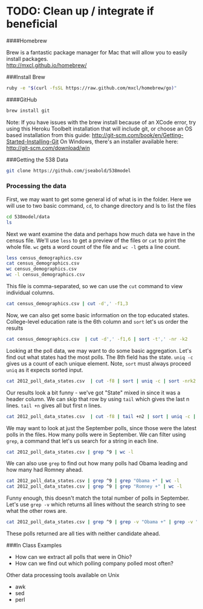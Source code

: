 # TODO: Clean up / integrate if beneficial

####Homebrew

Brew is a fantastic package manager for Mac that will allow you to easily install packages.  
http://mxcl.github.io/homebrew/

###Install Brew
```sh
ruby -e "$(curl -fsSL https://raw.github.com/mxcl/homebrew/go)"
```

####GitHub
```sh
brew install git
```

Note: If you have issues with the brew install because of an XCode error, try using this Heroku Toolbelt installation that will include git, or choose an OS based installation from this guide:  http://git-scm.com/book/en/Getting-Started-Installing-Git
On Windows, there's an installer available here: http://git-scm.com/download/win

###Getting the 538 Data
```sh
git clone https://github.com/jseabold/538model
```

### Processing the data
First, we may want to get some general id of what is in the folder.  Here we will use to two basic command, `cd`, to change directory and ls to list the files
```sh
cd 538model/data
ls
```

Next we want examine the data and perhaps how much data we have in the census file.  We'll use `less` to get a preview of the files or `cat` to print the whole file. `wc` gets a word count of the file and `wc -l` gets a line count.
```sh
less census_demographics.csv
cat census_demographics.csv
wc census_demographics.csv
wc -l census_demographics.csv
```

This file is comma-separated, so we can use the `cut` command to view individual columns.
```sh
cat census_demographics.csv | cut -d',' -f1,3
```

Now, we can also get some basic information on the top educated states.  College-level education rate is the 6th column and `sort` let's us order the results
```sh
cat census_demographics.csv  | cut -d',' -f1,6 | sort -t',' -nr -k2
```

Looking at the poll data, we may want to do some basic aggregation.  Let's find out what states had the most polls.  The 8th field has the state.  `uniq -c` gives us a count of each unique element.  Note, `sort` must always proceed `uniq` as it expects sorted input.  

```sh
cat 2012_poll_data_states.csv  | cut -f8 | sort | uniq -c | sort -nrk2
```

Our results look a bit funny - we've got "State" mixed in since it was a header column.  We can skip that row by using `tail` which gives the last n lines.  `tail +n` gives all but first n lines.

```sh
cat 2012_poll_data_states.csv  | cut -f8 | tail +n2 | sort | uniq -c | sort -nrk2
```

We may want to look at just the September polls, since those were the latest polls in the files.  How many polls were in September.  We can filter using `grep`, a command that let's us search for a string in each line.

```sh
cat 2012_poll_data_states.csv | grep ^9 | wc -l
```

We can also use `grep` to find out how many polls had Obama leading and how many had Romney ahead.

```sh
cat 2012_poll_data_states.csv | grep ^9 | grep "Obama +" | wc -l
cat 2012_poll_data_states.csv | grep ^9 | grep "Romney +" | wc -l
```

Funny enough, this doesn't match the total number of polls in September.  Let's use `grep -v` which returns all lines without the search string to see what the other rows are.

```sh
cat 2012_poll_data_states.csv | grep ^9 | grep -v "Obama +" | grep -v "Romney +"
```

These polls returned are all ties with neither candidate ahead.

###In Class Examples 

- How can we extract all polls that were in Ohio?
- How can we find out which polling company polled most often?

Other data processing tools available on Unix
- awk
- sed
- perl
